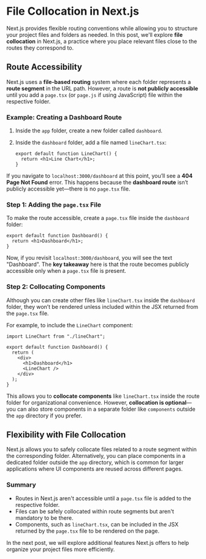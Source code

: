 # File Collocation in Next.js

Next.js provides flexible routing conventions while allowing you to structure your project files and folders as needed. In this post, we'll explore **file collocation** in Next.js, a practice where you place relevant files close to the routes they correspond to.

## Route Accessibility

Next.js uses a **file-based routing** system where each folder represents a **route segment** in the URL path. However, a route is **not publicly accessible** until you add a `page.tsx` (or `page.js` if using JavaScript) file within the respective folder.

### Example: Creating a Dashboard Route

1. Inside the `app` folder, create a new folder called `dashboard`.
2. Inside the `dashboard` folder, add a file named `lineChart.tsx`:

   ```tsx
   export default function LineChart() {
     return <h1>Line Chart</h1>;
   }
   ```

If you navigate to `localhost:3000/dashboard` at this point, you’ll see a **404 Page Not Found** error. This happens because the **dashboard route** isn’t publicly accessible yet—there is no `page.tsx` file.

### Step 1: Adding the `page.tsx` File

To make the route accessible, create a `page.tsx` file inside the `dashboard` folder:

```tsx
export default function Dashboard() {
  return <h1>Dashboard</h1>;
}
```

Now, if you revisit `localhost:3000/dashboard`, you will see the text "Dashboard". The **key takeaway** here is that the route becomes publicly accessible only when a `page.tsx` file is present.

### Step 2: Collocating Components

Although you can create other files like `lineChart.tsx` inside the `dashboard` folder, they won’t be rendered unless included within the JSX returned from the `page.tsx` file.

For example, to include the `LineChart` component:

```tsx
import LineChart from "./lineChart";

export default function Dashboard() {
  return (
    <div>
      <h1>Dashboard</h1>
      <LineChart />
    </div>
  );
}
```

This allows you to **collocate components** like `lineChart.tsx` inside the route folder for organizational convenience. However, **collocation is optional**—you can also store components in a separate folder like `components` outside the `app` directory if you prefer.

## Flexibility with File Collocation

Next.js allows you to safely collocate files related to a route segment within the corresponding folder. Alternatively, you can place components in a dedicated folder outside the `app` directory, which is common for larger applications where UI components are reused across different pages.

### Summary

- Routes in Next.js aren't accessible until a `page.tsx` file is added to the respective folder.
- Files can be safely collocated within route segments but aren't mandatory to be there.
- Components, such as `lineChart.tsx`, can be included in the JSX returned by the `page.tsx` file to be rendered on the page.

In the next post, we will explore additional features Next.js offers to help organize your project files more efficiently.
